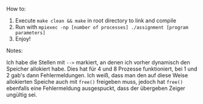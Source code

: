 How to:
1. Execute ``make clean && make`` in root directory to link and compile
2. Run with ``mpiexec -np [number of processes] ./assignment [program parameters]``
3. Enjoy!

Notes:

Ich habe die Stellen mit ``-->`` markiert, an denen ich vorher dynamisch den Speicher allokiert habe. Dies hat für 4 und 8 Prozesse funktioniert, bei 1 und 2 gab's dann Fehlermeldungen. Ich weiß, dass man den auf diese Weise allokierten Speiche auch mit ``free()`` freigeben muss, jedoch hat ``free()`` ebenfalls eine Fehlermeldung ausgespuckt, dass der übergeben Zeiger ungültig sei.